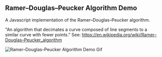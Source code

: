 Ramer–Douglas–Peucker Algorithm Demo
---
A Javascript implementation of the Ramer–Douglas–Peucker algorithm.

"An algorithm that decimates a curve composed of line segments to a similar curve with fewer points."
See: <https://en.wikipedia.org/wiki/Ramer–Douglas–Peucker_algorithm>

![Ramer–Douglas–Peucker Algorithm Demo Gif](https://github.com/NatesGitHub/Ramer-Douglas-Peucker-Algorithm-Javascript/blob/main/Ramer%E2%80%93Douglas%E2%80%93Peucker%20Algorithm%20Demo.gif)
